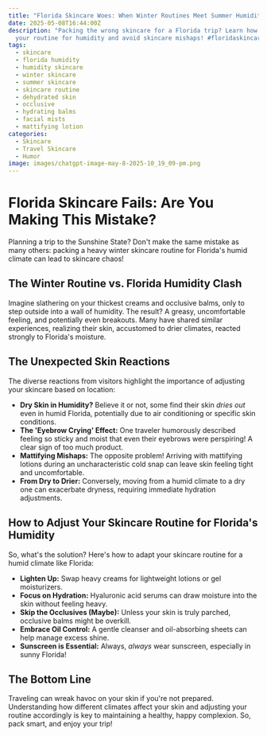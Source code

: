 ```yaml
---
title: "Florida Skincare Woes: When Winter Routines Meet Summer Humidity"
date: 2025-05-08T16:44:00Z
description: "Packing the wrong skincare for a Florida trip? Learn how to adjust
  your routine for humidity and avoid skincare mishaps! #floridaskincare"
tags:
  - skincare
  - florida humidity
  - humidity skincare
  - winter skincare
  - summer skincare
  - skincare routine
  - dehydrated skin
  - occlusive
  - hydrating balms
  - facial mists
  - mattifying lotion
categories:
  - Skincare
  - Travel Skincare
  - Humor
image: images/chatgpt-image-may-8-2025-10_19_09-pm.png
---
```

# Florida Skincare Fails: Are You Making This Mistake?

Planning a trip to the Sunshine State? Don't make the same mistake as many others: packing a heavy winter skincare routine for Florida's humid climate can lead to skincare chaos!

## The Winter Routine vs. Florida Humidity Clash

Imagine slathering on your thickest creams and occlusive balms, only to step outside into a wall of humidity. The result? A greasy, uncomfortable feeling, and potentially even breakouts. Many have shared similar experiences, realizing their skin, accustomed to drier climates, reacted strongly to Florida's moisture.

## The Unexpected Skin Reactions

The diverse reactions from visitors highlight the importance of adjusting your skincare based on location:

*   **Dry Skin in Humidity?** Believe it or not, some find their skin *dries out* even in humid Florida, potentially due to air conditioning or specific skin conditions.
*   **The 'Eyebrow Crying' Effect:** One traveler humorously described feeling so sticky and moist that even their eyebrows were perspiring! A clear sign of too much product.
*   **Mattifying Mishaps:** The opposite problem! Arriving with mattifying lotions during an uncharacteristic cold snap can leave skin feeling tight and uncomfortable.
*   **From Dry to Drier:** Conversely, moving from a humid climate to a dry one can exacerbate dryness, requiring immediate hydration adjustments.

## How to Adjust Your Skincare Routine for Florida's Humidity

So, what's the solution? Here's how to adapt your skincare routine for a humid climate like Florida:

*   **Lighten Up:** Swap heavy creams for lightweight lotions or gel moisturizers.
*   **Focus on Hydration:** Hyaluronic acid serums can draw moisture into the skin without feeling heavy.
*   **Skip the Occlusives (Maybe):** Unless your skin is truly parched, occlusive balms might be overkill.
*   **Embrace Oil Control:** A gentle cleanser and oil-absorbing sheets can help manage excess shine.
*   **Sunscreen is Essential:** Always, *always* wear sunscreen, especially in sunny Florida!

## The Bottom Line

Traveling can wreak havoc on your skin if you're not prepared. Understanding how different climates affect your skin and adjusting your routine accordingly is key to maintaining a healthy, happy complexion. So, pack smart, and enjoy your trip!
